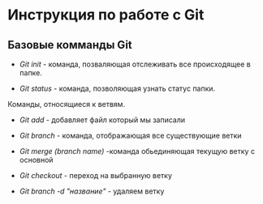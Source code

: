 # Инструкция по работе с Git

## Базовые комманды Git

* *Git init* - команда, позваляющая отслеживать все происходящее в папке.

* *Git status* - команда, позволяющая узнать статус папки.

Команды, относящиеся к ветвям.

* *Git add* - добавляет файл который мы записали

* *Git branch* - команда, отображающая все существующие ветки

* *Git merge (branch name)* -команда обьединяющая текущую ветку с основной

* *Git checkout* - переход на выбранную ветку


* *Git branch -d "название"* - удаляем ветку


